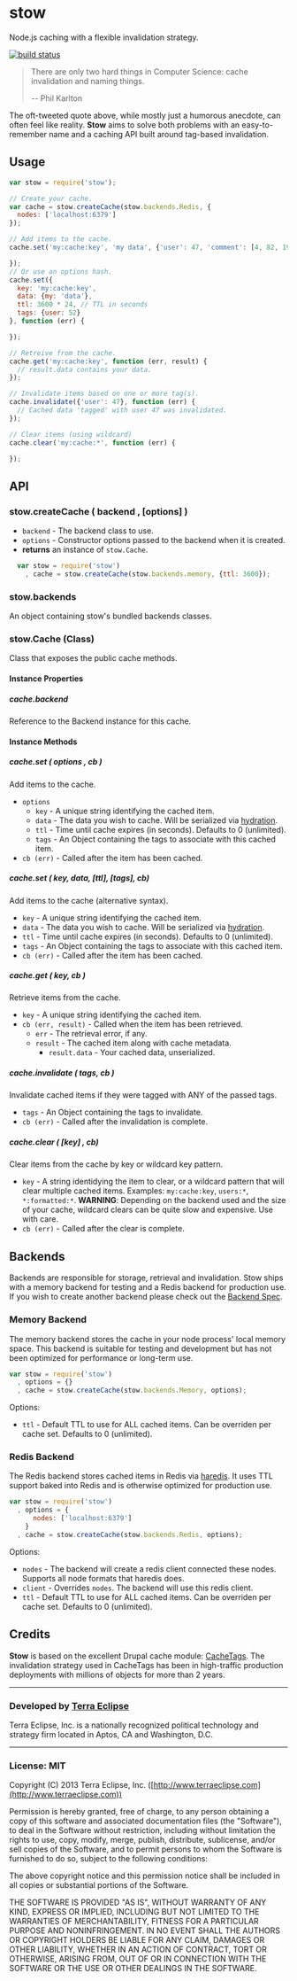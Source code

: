 stow
====

Node.js caching with a flexible invalidation strategy.

[![build status](https://secure.travis-ci.org/cpsubrian/node-stow.png)](http://travis-ci.org/cpsubrian/node-stow)

> There are only two hard things in Computer Science: cache invalidation and naming things.
>
> -- Phil Karlton

The oft-tweeted quote above, while mostly just a humorous anecdote, can often
feel like reality. **Stow** aims to solve both problems with an easy-to-remember
name and a caching API built around tag-based invalidation.

Usage
-----

```js
var stow = require('stow');

// Create your cache.
var cache = stow.createCache(stow.backends.Redis, {
  nodes: ['localhost:6379']
});

// Add items to the cache.
cache.set('my:cache:key', 'my data', {'user': 47, 'comment': [4, 82, 199]}, function (err) {

});
// Or use an options hash.
cache.set({
  key: 'my:cache:key',
  data: {my: 'data'},
  ttl: 3600 * 24, // TTL in seconds
  tags: {user: 52}
}, function (err) {

});

// Retreive from the cache.
cache.get('my:cache:key', function (err, result) {
  // result.data contains your data.
});

// Invalidate items based on one or more tag(s).
cache.invalidate({'user': 47}, function (err) {
  // Cached data 'tagged' with user 47 was invalidated.
});

// Clear items (using wildcard)
cache.clear('my:cache:*', function (err) {

});
```

API
---

### stow.createCache ( backend , [options] )

- `backend` - The backend class to use.
- `options` - Constructor options passed to the backend when it is created.
- **returns** an instance of `stow.Cache`.

```js
  var stow = require('stow')
    , cache = stow.createCache(stow.backends.memory, {ttl: 3600});
```

### stow.backends

An object containing stow's bundled backends classes.

### stow.Cache (Class)

Class that exposes the public cache methods.

#### Instance Properties

##### cache.backend

Reference to the Backend instance for this cache.

#### Instance Methods

##### cache.set ( options , cb )

Add items to the cache.

- `options`
    - `key` - A unique string identifying the cached item.
    - `data` - The data you wish to cache. Will be serialized via [hydration](https://github.com/carlos8f/hydration).
    - `ttl` - Time until cache expires (in seconds). Defaults to 0 (unlimited).
    - `tags` - An Object containing the tags to associate with this cached item.
- `cb (err)` - Called after the item has been cached.

##### cache.set ( key, data, [ttl], [tags], cb)

Add items to the cache (alternative syntax).

- `key` - A unique string identifying the cached item.
- `data` - The data you wish to cache. Will be serialized via [hydration](https://github.com/carlos8f/hydration).
- `ttl` - Time until cache expires (in seconds). Defaults to 0 (unlimited).
- `tags` - An Object containing the tags to associate with this cached item.
- `cb (err)` - Called after the item has been cached.

##### cache.get ( key, cb )

Retrieve items from the cache.

- `key` - A unique string identifying the cached item.
- `cb (err, result)` - Called when the item has been retrieved.
    - `err` - The retrieval error, if any.
    - `result` - The cached item along with cache metadata.
        - `result.data` - Your cached data, unserialized.

##### cache.invalidate ( tags, cb )

Invalidate cached items if they were tagged with ANY of the passed tags.

- `tags` - An Object containing the tags to invalidate.
- `cb (err)` - Called after the invalidation is complete.

##### cache.clear ( [key] , cb)

Clear items from the cache by key or wildcard key pattern.

- `key` - A string identidying the item to clear, or a wildcard pattern that will
  clear multiple cached items. Examples: `my:cache:key`, `users:*`, `*:formatted:*`.
  **WARNING**: Depending on the backend used and the size of your cache, wildcard
  clears can be quite slow and expensive. Use with care.
- `cb (err)` - Called after the clear is complete.


Backends
--------

Backends are responsible for storage, retrieval and invalidation. Stow ships with
a memory backend for testing and a Redis backend for production use.  If
you wish to create another backend please check out the [Backend Spec](https://github.com/cpsubrian/node-stow/blob/master/BACKEND.md).

### Memory Backend

The memory backend stores the cache in your node process' local memory space.
This backend is suitable for testing and development but has not been optimized
for performance or long-term use.

```js
var stow = require('stow')
  , options = {}
  , cache = stow.createCache(stow.backends.Memory, options);
```

Options:

- `ttl` - Default TTL to use for ALL cached items. Can be overriden per cache
  set. Defaults to 0 (unlimited).

### Redis Backend

The Redis backend stores cached items in Redis via [haredis](https://github.com/carlos8f/haredis).
It uses TTL support baked into Redis and is otherwise optimized for production use.

```js
var stow = require('stow')
  , options = {
      nodes: ['localhost:6379']
    }
  , cache = stow.createCache(stow.backends.Redis, options);
```

Options:

- `nodes` - The backend will create a redis client connected these nodes.
  Supports all node formats that haredis does.
- `client` - Overrides `nodes`. The backend will use this redis client.
- `ttl` - Default TTL to use for ALL cached items. Can be overriden per cache
  set. Defaults to 0 (unlimited).

Credits
-------

**Stow** is based on the excellent Drupal cache module: [CacheTags](http://drupal.org/project/cachetags).
The invalidation strategy used in CacheTags has been in high-traffic production
deployments with millions of objects for more than 2 years.

- - -

### Developed by [Terra Eclipse](http://www.terraeclipse.com)
Terra Eclipse, Inc. is a nationally recognized political technology and
strategy firm located in Aptos, CA and Washington, D.C.

- - -

### License: MIT
Copyright (C) 2013 Terra Eclipse, Inc. ([http://www.terraeclipse.com](http://www.terraeclipse.com))

Permission is hereby granted, free of charge, to any person obtaining a copy
of this software and associated documentation files (the &quot;Software&quot;), to deal
in the Software without restriction, including without limitation the rights
to use, copy, modify, merge, publish, distribute, sublicense, and/or sell
copies of the Software, and to permit persons to whom the Software is furnished
to do so, subject to the following conditions:

The above copyright notice and this permission notice shall be included in
all copies or substantial portions of the Software.

THE SOFTWARE IS PROVIDED &quot;AS IS&quot;, WITHOUT WARRANTY OF ANY KIND, EXPRESS OR
IMPLIED, INCLUDING BUT NOT LIMITED TO THE WARRANTIES OF MERCHANTABILITY,
FITNESS FOR A PARTICULAR PURPOSE AND NONINFRINGEMENT. IN NO EVENT SHALL THE
AUTHORS OR COPYRIGHT HOLDERS BE LIABLE FOR ANY CLAIM, DAMAGES OR OTHER
LIABILITY, WHETHER IN AN ACTION OF CONTRACT, TORT OR OTHERWISE, ARISING FROM,
OUT OF OR IN CONNECTION WITH THE SOFTWARE OR THE USE OR OTHER DEALINGS IN THE
SOFTWARE.
